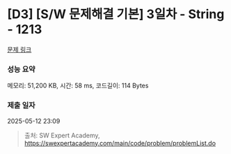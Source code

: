 # [D3] [S/W 문제해결 기본] 3일차 - String - 1213 

[문제 링크](https://swexpertacademy.com/main/code/problem/problemDetail.do?contestProbId=AV14P0c6AAUCFAYi) 

### 성능 요약

메모리: 51,200 KB, 시간: 58 ms, 코드길이: 114 Bytes

### 제출 일자

2025-05-12 23:09



> 출처: SW Expert Academy, https://swexpertacademy.com/main/code/problem/problemList.do